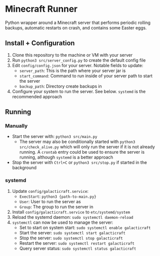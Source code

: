 # Minecraft Runner

Python wrapper around a Minecraft server that performs periodic rolling backups, automatic restarts on crash, and contains some Easter eggs.

## Install + Configuration

1. Clone this repository to the machine or VM with your server
2. Run `python3 src/server_config.py` to create the default config file
3. Edit `config/config.json` for your server. Notable fields to update:
   - `server_path`: This is the path where your server jar is
   - `start_command`: Command to run inside of your server path to start the server
   - `backup_path`: Directory create backups in
4. Configure your system to run the server. See below. `systemd` is the recommended approach

## Running

### Manually

- Start the server with: `python3 src/main.py`
  - The server may also be conditionally started with `python3 src/check_alive.py` which will only run the server if it is not already running. A `crontab` entry could be used to ensure the server is running, although `systemd` is a better approach
- Stop the server with `Ctrl+C` or `python3 src/stop.py` if started in the background

### systemd

1. Update `config/galacticraft.service`:
   - `ExecStart`: `python3 {path-to-main.py}`
   - `User`: User to run the server as
   - `Group`: The group to run the server in
2. Install `config/galacticraft.service` to `etc/systemd/system`
3. Reload the systemd daemon: `sudo systemctl daemon-reload`
4. `systemctl` can now be used to manage the server:
   - Set to start on system start: `sudo systemctl enable galacticraft`
   - Start the server: `sudo systemctl start galacticraft`
   - Stop the server: `sudo systemctl stop galacticraft`
   - Restart the server: `sudo systemctl restart galacticraft`
   - Query server status: `sudo systemctl status galacticraft`
